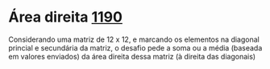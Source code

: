 # Área direita [1190](https://www.beecrowd.com.br/judge/pt/questions/index/1190)

Considerando uma matriz de 12 x 12, e marcando os elementos na diagonal princial e secundária da matriz, o desafio pede a soma ou a média (baseada em valores enviados) da área direita dessa matriz (à direita das diagonais)
